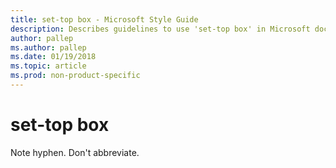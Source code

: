 ```yaml
---
title: set-top box - Microsoft Style Guide
description: Describes guidelines to use 'set-top box' in Microsoft documents. Note hyphen. Don't abbreviate.
author: pallep
ms.author: pallep
ms.date: 01/19/2018
ms.topic: article
ms.prod: non-product-specific
---
```


# set-top box

Note hyphen. Don't abbreviate. 

